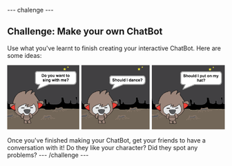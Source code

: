 --- chalenge ---
## Challenge: Make your own ChatBot

Use what you've learnt to finish creating your interactive ChatBot. Here are some ideas:

![ChatBot ideas](images/chatbot-ideas.png)

Once you've finished making your ChatBot, get your friends to have a conversation with it! Do they like your character? Did they spot any problems?
--- /challenge ---
